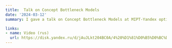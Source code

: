 ```yaml
---
title:  Talk on Concept Bottleneck Models
date: '2024-03-12'
summary: I gave a talk on Concept Bottleneck Models at MIPT-Yandex optimization seminar.

links:
- name: Video (rus)
  url: https://disk.yandex.ru/d/jAuJLkt204BC0A/4%20%D1%81%D0%B5%D0%BC%D0%B8%D0%BD%D0%B0%D1%80.%20%D0%90%D0%BD%D0%B4%D1%80%D0%B5%D0%B9%20%D0%A1%D0%B5%D0%BC%D0%B5%D0%BD%D0%BE%D0%B2/video1698301297.mp4
---
```

